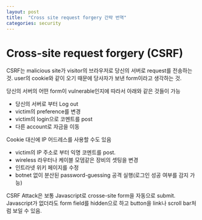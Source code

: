 ```yaml
---
layout: post
title:  "Cross site request forgery 간략 번역"
categories: security
---
```


# Cross-site request forgery (CSRF)
CSRF는 malicious site가 visitor의 브라우저로 당신의 서버로 request를 전송하는 것. user의 cookie와 같이 오기 때문에 당사자가 보낸 form이라고 생각하는 것.

당신의 서버의 어떤 form이 vulnerable인지에 따라서 아래와 같은 것들이 가능

- 당신의 서버로 부터 Log out
- victim의 preference를 변경
- victim의 login으로 코멘트를 post
- 다른 account로 자금을 이동

Cookie 대신에 IP 어드레스를 사용할 수도 있음

- victim의 IP 주소로 부터 익명 코멘트를 post.
- wireless 라우터나 케이블 모뎀같은 장비의 셋팅을 변경
- 인트라넷 위키 페이지를 수정
- botnet 없이 분산된 password-guessing 공격 실행(로그인 성공 여부를 감지  가능)

CSRF Attack은 보통 Javascript로 crosse-site form을 자동으로 submit. Javascript가 없더라도 form field를 hidden으로 하고 button을 link나 scroll bar처럼 보일 수 있음.
